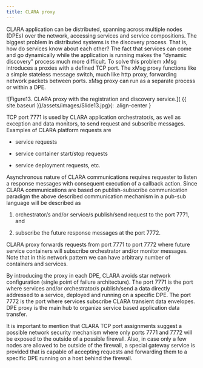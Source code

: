 ```yaml
---
title: CLARA proxy
---
```


CLARA application can be distributed,
spanning across multiple nodes (DPEs) over the network,
accessing services and service compositions.
The biggest problem in distributed systems is the discovery process.
That is, how do services know about each other?
The fact that services can come and go dynamically while the application is running
makes the "dynamic discovery" process much more difficult.
To solve this problem xMsg introduces a proxies with a defined TCP port.
The xMsg proxy functions like a simple stateless message switch,
much like http proxy, forwarding network packets between ports.
xMsg proxy can run as a separate process or within a DPE.

![Figure13. CLARA proxy with the registration and discovery service.](
{{ site.baseurl }}/assets/images/Slide13.jpg){: .align-center }

TCP port 7771 is used by CLARA application orchestrator/s,
as well as exception and data monitors,
to send request and subscribe messages.
Examples of CLARA platform requests are

* service requests

* service container start/stop requests

* service deployment requests, etc.

Asynchronous nature of CLARA communications requires requester
to listen a response messages with consequent execution of a callback action.
Since CLARA communications are based on publish-subscribe communication paradigm
the above described communication mechanism in a pub-sub language will be described as

1.  orchestrator/s and/or service/s publish/send request to the port 7771, and

2.  subscribe the future response messages at the port 7772.

CLARA proxy forwards requests from port 7771 to port 7772
where future service containers will subscribe orchestrator and/or monitor messages.
Note that in this network pattern we can have arbitrary number of containers and services.

By introducing the proxy in each DPE, CLARA avoids star network configuration
(single point of failure architecture).
The port 7771 is the port where services and/or orchestrator/s publish/send a data
directly addressed to a service, deployed and running on a specific DPE.
The port 7772 is the port where services subscribe CLARA transient data envelopes.
DPE proxy is the main hub to organize service based application data transfer.

It is important to mention that CLARA TCP port assignments suggest
a possible network security mechanism where only ports 7771 and 7772
will be exposed to the outside of a possible firewall.
Also, in case only a few nodes are allowed to be outside of the firewall,
a special gateway service is provided
that is capable of accepting requests and forwarding them
to a specific DPE running on a host behind the firewall.
